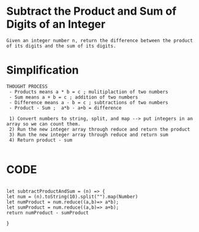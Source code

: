 # Subtract the Product and Sum of Digits of an Integer
```Given an integer number n, return the difference between the product of its digits and the sum of its digits.```





# Simplification
```
THOUGHT PROCESS
 - Products means a * b = c ; mulitiplaction of two numbers
 - Sum means a + b = c ; addition of two numbers
 - Difference means a - b = c ; subtractions of two numbers
 - Product - Sum ;  a*b - a+b = difference
 
 1) Convert numbers to string, split, and map --> put integers in an array so we can count them.
 2) Run the new integer array through reduce and return the product
 3) Run the new integer array through reduce and return sum
 4) Return product - sum
 
 ```
 # CODE
 ```
 
let subtractProductAndSum = (n) => {
 let num = (n).toString(10).split("").map(Number)
 let numProduct = num.reduce((a,b)=> a*b);
 let sumProduct = num.reduce((a,b)=> a+b);
 return numProduct - sumProduct
    
}
```